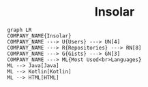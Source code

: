<h1 align="center">Insolar</h1>

```mermaid
graph LR
COMPANY_NAME{Insolar}
COMPANY_NAME ---> U{Users} ---> UN[4]
COMPANY_NAME ---> R{Repositories} ---> RN[8]
COMPANY_NAME ---> G{Gists} ---> GN[3]
COMPANY_NAME ---> ML{Most Used<br>Languages}
ML --> Java[Java]
ML --> Kotlin[Kotlin]
ML --> HTML[HTML]
```
